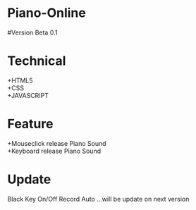 # Piano-Online
#Version Beta 0.1
# Technical
+HTML5<br/>
+CSS<br/>
+JAVASCRIPT
# Feature
+Mouseclick release Piano Sound</br>
+Keyboard release Piano Sound
# Update
Black Key
On/Off
Record
Auto
...will be update on next version
